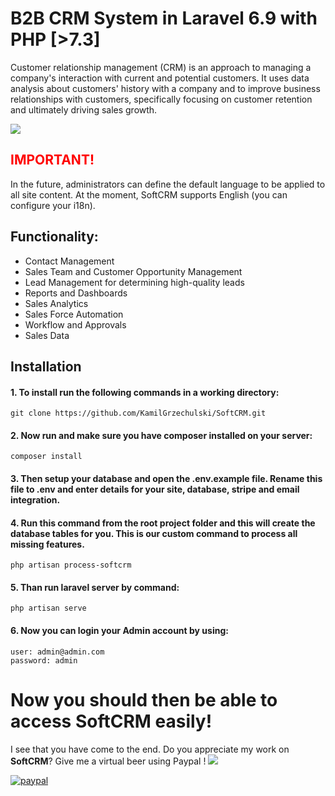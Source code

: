 # B2B CRM System in Laravel 6.9 with PHP [>7.3]

Customer relationship management (CRM) is an approach to managing a company's interaction with current and potential customers. It uses data analysis about customers' history with a company and to improve business relationships with customers, specifically focusing on customer retention and ultimately driving sales growth.

<img src="https://i.ibb.co/0ZfbYvC/Przechwytywanie.png">

## <font color="red">IMPORTANT!</font> 
In the future, administrators can define the default language to be applied to all site content. At the moment, SoftCRM supports English (you can configure your i18n). 
## Functionality:
<ul>
  <li>Contact Management</li>
  <li>Sales Team and Customer Opportunity Management</li>
  <li>Lead Management for determining high-quality leads</li>
  <li>Reports and Dashboards</li>
  <li>Sales Analytics</li>
  <li>Sales Force Automation</li>
  <li>Workflow and Approvals</li>
  <li>Sales Data</li>
</ul>

## Installation

#### 1. To install run the following commands in a working directory: 
```
git clone https://github.com/KamilGrzechulski/SoftCRM.git
```
#### 2. Now run and make sure you have composer installed on your server:
```
composer install 
```

#### 3. Then setup your database and open the .env.example file. Rename this file to .env and enter details for your site, database, stripe and email integration.

#### 4. Run this command from the root project folder and this will create the database tables for you. This is our custom command to process all missing features.
```
php artisan process-softcrm
```

#### 5. Than run laravel server by command:
```
php artisan serve
```

#### 6. Now you can login your Admin account by using:
```
user: admin@admin.com
password: admin
```


# Now you should then be able to access SoftCRM easily!

I see that you have come to the end. Do you appreciate my work on <strong>SoftCRM</strong>? Give me a virtual beer using Paypal !
<img src="https://i.ibb.co/NmFYNfx/beer-1.png">


[![paypal](https://www.paypalobjects.com/en_US/i/btn/btn_donateCC_LG.gif)](https://www.paypal.com/cgi-bin/webscr?cmd=_donations&business=KVZEXQKGZU2ZN&currency_code=USD&source=url)
